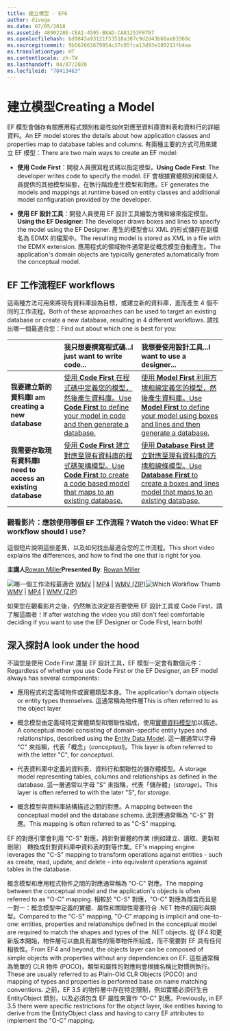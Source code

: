 ```yaml
---
title: 建立模型 - EF6
author: divega
ms.date: 07/05/2018
ms.assetid: 4890228E-CEA1-4595-B8AD-CA81253F8767
ms.openlocfilehash: bd9843a93121f53518a307c9d2d43b68ae03369c
ms.sourcegitcommit: 9b562663679854c37c05fca13d93e180213fb4aa
ms.translationtype: HT
ms.contentlocale: zh-TW
ms.lasthandoff: 04/07/2020
ms.locfileid: "78413463"
---
```

# <a name="creating-a-model"></a><span data-ttu-id="0ca79-102">建立模型</span><span class="sxs-lookup"><span data-stu-id="0ca79-102">Creating a Model</span></span>

<span data-ttu-id="0ca79-103">EF 模型會儲存有關應用程式類別和屬性如何對應至資料庫資料表和資料行的詳細資料。</span><span class="sxs-lookup"><span data-stu-id="0ca79-103">An EF model stores the details about how application classes and properties map to database tables and columns.</span></span> <span data-ttu-id="0ca79-104">有兩種主要的方式可用來建立 EF 模型：</span><span class="sxs-lookup"><span data-stu-id="0ca79-104">There are two main ways to create an EF model:</span></span>

- <span data-ttu-id="0ca79-105">**使用 Code First**：開發人員撰寫程式碼以指定模型。</span><span class="sxs-lookup"><span data-stu-id="0ca79-105">**Using Code First**: The developer writes code to specify the model.</span></span> <span data-ttu-id="0ca79-106">EF 會根據實體類別和開發人員提供的其他模型組態，在執行階段產生模型和對應。</span><span class="sxs-lookup"><span data-stu-id="0ca79-106">EF generates the models and mappings at runtime based on entity classes and additional model configuration provided by the developer.</span></span>

- <span data-ttu-id="0ca79-107">**使用 EF 設計工具**：開發人員使用 EF 設計工具繪製方塊和線來指定模型。</span><span class="sxs-lookup"><span data-stu-id="0ca79-107">**Using the EF Designer**: The developer draws boxes and lines to specify the model using the EF Designer.</span></span> <span data-ttu-id="0ca79-108">產生的模型會以 XML 的形式儲存在副檔名為 EDMX 的檔案中。</span><span class="sxs-lookup"><span data-stu-id="0ca79-108">The resulting model is stored as XML in a file with the EDMX extension.</span></span> <span data-ttu-id="0ca79-109">應用程式的領域物件通常是從概念模型自動產生。</span><span class="sxs-lookup"><span data-stu-id="0ca79-109">The application's domain objects are typically generated automatically from the conceptual model.</span></span>

## <a name="ef-workflows"></a><span data-ttu-id="0ca79-110">EF 工作流程</span><span class="sxs-lookup"><span data-stu-id="0ca79-110">EF workflows</span></span>

<span data-ttu-id="0ca79-111">這兩種方法可用來將現有資料庫設為目標，或建立新的資料庫，進而產生 4 個不同的工作流程。</span><span class="sxs-lookup"><span data-stu-id="0ca79-111">Both of these approaches can be used to target an existing database or create a new database, resulting in 4 different workflows.</span></span>
<span data-ttu-id="0ca79-112">請找出哪一個最適合您：</span><span class="sxs-lookup"><span data-stu-id="0ca79-112">Find out about which one is best for you:</span></span>  

|                                           | <span data-ttu-id="0ca79-113">我只想要撰寫程式碼...</span><span class="sxs-lookup"><span data-stu-id="0ca79-113">I just want to write code...</span></span>                                                                                                                   | <span data-ttu-id="0ca79-114">我想要使用設計工具...</span><span class="sxs-lookup"><span data-stu-id="0ca79-114">I want to use a designer...</span></span>                                                                                                                        |
|:------------------------------------------|:-----------------------------------------------------------------------------------------------------------------------------------------------|:---------------------------------------------------------------------------------------------------------------------------------------------------|
| <span data-ttu-id="0ca79-115">**我要建立新的資料庫**</span><span class="sxs-lookup"><span data-stu-id="0ca79-115">**I am creating a new database**</span></span>          | [<span data-ttu-id="0ca79-116">使用 **Code First** 在程式碼中定義您的模型，然後產生資料庫。</span><span class="sxs-lookup"><span data-stu-id="0ca79-116">Use **Code First** to define your model in code and then generate a database.</span></span>](~/ef6/modeling/code-first/workflows/new-database.md)           | [<span data-ttu-id="0ca79-117">使用 **Model First** 利用方塊和線定義您的模型，然後產生資料庫。</span><span class="sxs-lookup"><span data-stu-id="0ca79-117">Use **Model First** to define your model using boxes and lines and then generate a database.</span></span>](~/ef6/modeling/designer/workflows/model-first.md)   |
| <span data-ttu-id="0ca79-118">**我需要存取現有資料庫**</span><span class="sxs-lookup"><span data-stu-id="0ca79-118">**I need to access an existing database**</span></span> | [<span data-ttu-id="0ca79-119">使用 **Code First** 建立對應至現有資料庫的程式碼架構模型。</span><span class="sxs-lookup"><span data-stu-id="0ca79-119">Use **Code First** to create a code based model that maps to an existing database.</span></span>](~/ef6/modeling/code-first/workflows/existing-database.md) | [<span data-ttu-id="0ca79-120">使用 **Database First** 建立對應至現有資料庫的方塊和線條模型。</span><span class="sxs-lookup"><span data-stu-id="0ca79-120">Use **Database First** to create a boxes and lines model that maps to an existing database.</span></span>](~/ef6/modeling/designer/workflows/database-first.md) |

### <a name="watch-the-video-what-ef-workflow-should-i-use"></a><span data-ttu-id="0ca79-121">觀看影片：應該使用哪個 EF 工作流程？</span><span class="sxs-lookup"><span data-stu-id="0ca79-121">Watch the video: What EF workflow should I use?</span></span>

<span data-ttu-id="0ca79-122">這個短片說明這些差異，以及如何找出最適合您的工作流程。</span><span class="sxs-lookup"><span data-stu-id="0ca79-122">This short video explains the differences, and how to find the one that is right for you.</span></span>

<span data-ttu-id="0ca79-123">**主講人**[Rowan Miller](https://romiller.com/)</span><span class="sxs-lookup"><span data-stu-id="0ca79-123">**Presented By**: [Rowan Miller](https://romiller.com/)</span></span>

<span data-ttu-id="0ca79-124">![哪一個工作流程最適合](../media/whichworkflow-thumb.png) [WMV](https://download.microsoft.com/download/8/F/8/8F81F4CD-3678-4229-8D79-0C63FFA3C595/HDI_ITPro_Technet_winvideo_ChoseYourWorkflow.wmv) | [MP4](https://download.microsoft.com/download/8/F/8/8F81F4CD-3678-4229-8D79-0C63FFA3C595/HDI_ITPro_Technet_mp4video_ChoseYourWorkflow.m4v) | [WMV (ZIP)](https://download.microsoft.com/download/8/F/8/8F81F4CD-3678-4229-8D79-0C63FFA3C595/HDI_ITPro_Technet_winvideo_ChoseYourWorkflow.zip)</span><span class="sxs-lookup"><span data-stu-id="0ca79-124">![Which Workflow Thumb](../media/whichworkflow-thumb.png) [WMV](https://download.microsoft.com/download/8/F/8/8F81F4CD-3678-4229-8D79-0C63FFA3C595/HDI_ITPro_Technet_winvideo_ChoseYourWorkflow.wmv) | [MP4](https://download.microsoft.com/download/8/F/8/8F81F4CD-3678-4229-8D79-0C63FFA3C595/HDI_ITPro_Technet_mp4video_ChoseYourWorkflow.m4v) | [WMV (ZIP)](https://download.microsoft.com/download/8/F/8/8F81F4CD-3678-4229-8D79-0C63FFA3C595/HDI_ITPro_Technet_winvideo_ChoseYourWorkflow.zip)</span></span>

<span data-ttu-id="0ca79-125">如果您在觀看影片之後，仍然無法決定是否要使用 EF 設計工具或 Code First，請了解這兩者！</span><span class="sxs-lookup"><span data-stu-id="0ca79-125">If after watching the video you still don't feel comfortable deciding if you want to use the EF Designer or Code First, learn both!</span></span>

## <a name="a-look-under-the-hood"></a><span data-ttu-id="0ca79-126">深入探討</span><span class="sxs-lookup"><span data-stu-id="0ca79-126">A look under the hood</span></span>

<span data-ttu-id="0ca79-127">不論您是使用 Code First 還是 EF 設計工具，EF 模型一定會有數個元件：</span><span class="sxs-lookup"><span data-stu-id="0ca79-127">Regardless of whether you use Code First or the EF Designer, an EF model always has several components:</span></span>

- <span data-ttu-id="0ca79-128">應用程式的定義域物件或實體類型本身。</span><span class="sxs-lookup"><span data-stu-id="0ca79-128">The application's domain objects or entity types themselves.</span></span> <span data-ttu-id="0ca79-129">這通常稱為物件層</span><span class="sxs-lookup"><span data-stu-id="0ca79-129">This is often referred to as the object layer</span></span>

- <span data-ttu-id="0ca79-130">概念模型由定義域特定實體類型和關聯性組成，使用[實體資料模型](~/ef6/resources/glossary.md#entity-data-model)加以描述。</span><span class="sxs-lookup"><span data-stu-id="0ca79-130">A conceptual model consisting of domain-specific entity types and relationships, described using the [Entity Data Model](~/ef6/resources/glossary.md#entity-data-model).</span></span> <span data-ttu-id="0ca79-131">這一層通常以字母 "C" 來指稱，代表「概念」(_conceptual_)。</span><span class="sxs-lookup"><span data-stu-id="0ca79-131">This layer is often referred to with the letter "C", for _conceptual_.</span></span>

- <span data-ttu-id="0ca79-132">代表資料庫中定義的資料表、資料行和關聯性的儲存體模型。</span><span class="sxs-lookup"><span data-stu-id="0ca79-132">A storage model representing tables, columns and relationships as defined in the database.</span></span> <span data-ttu-id="0ca79-133">這一層通常以字母 "S" 來指稱，代表「儲存體」(_storage_)。</span><span class="sxs-lookup"><span data-stu-id="0ca79-133">This layer is often referred to with the later "S", for _storage_.</span></span>  

- <span data-ttu-id="0ca79-134">概念模型與資料庫結構描述之間的對應。</span><span class="sxs-lookup"><span data-stu-id="0ca79-134">A mapping between the conceptual model and the database schema.</span></span> <span data-ttu-id="0ca79-135">此對應通常稱為 "C-S" 對應。</span><span class="sxs-lookup"><span data-stu-id="0ca79-135">This mapping is often referred to as "C-S" mapping.</span></span>

<span data-ttu-id="0ca79-136">EF 的對應引擎會利用 "C-S" 對應，將針對實體的作業 (例如建立、讀取、更新和刪除)　轉換成針對資料庫中資料表的對等作業。</span><span class="sxs-lookup"><span data-stu-id="0ca79-136">EF's mapping engine leverages the "C-S" mapping to transform operations against entities - such as create, read, update, and delete - into equivalent operations against tables in the database.</span></span>

<span data-ttu-id="0ca79-137">概念模型和應用程式物件之間的對應通常稱為 "O-C" 對應。</span><span class="sxs-lookup"><span data-stu-id="0ca79-137">The mapping between the conceptual model and the application's objects is often referred to as "O-C" mapping.</span></span> <span data-ttu-id="0ca79-138">相較於 "C-S" 對應，"O-C" 對應為隱含而且是一對一：概念模型中定義的實體、屬性和關聯性需要符合 .NET 物件的圖形與類型。</span><span class="sxs-lookup"><span data-stu-id="0ca79-138">Compared to the "C-S" mapping, "O-C" mapping is implicit and one-to-one: entities, properties and relationships defined in the conceptual model are required to match the shapes and types of the .NET objects.</span></span> <span data-ttu-id="0ca79-139">從 EF4 和更新版本開始，物件層可以由具有屬性的簡單物件所組成，而不需要對 EF 具有任何相依性。</span><span class="sxs-lookup"><span data-stu-id="0ca79-139">From EF4 and beyond, the objects layer can be composed of simple objects with properties without any dependencies on EF.</span></span> <span data-ttu-id="0ca79-140">這些通常稱為簡單的 CLR 物件 (POCO)，類型和屬性的對應則會根據名稱比對慣例執行。</span><span class="sxs-lookup"><span data-stu-id="0ca79-140">These are usually referred to as Plain-Old CLR Objects (POCO) and mapping of types and properties is performed base on name matching conventions.</span></span> <span data-ttu-id="0ca79-141">之前，EF 3.5 的物件層中存在特定限制，例如實體必須衍生自 EntityObject 類別，以及必須包含 EF 屬性來實作 "O-C" 對應。</span><span class="sxs-lookup"><span data-stu-id="0ca79-141">Previously, in EF 3.5 there were specific restrictions for the object layer, like entities having to derive from the EntityObject class and having to carry EF attributes to implement the "O-C" mapping.</span></span>
